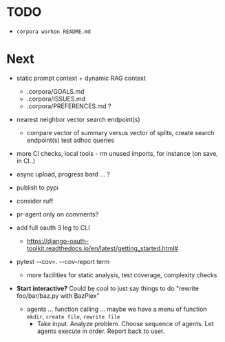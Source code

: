 # TODO

- `corpora workon README.md`

# Next

- static prompt context + dynamic RAG context
  - .corpora/GOALS.md
  - .corpora/ISSUES.md
  - .corpora/PREFERENCES.md
  ?
- nearest neighbor vector search endpoint(s)
  - compare vector of summary versus vector of splits, create search endpoint(s) test adhoc queries
- more CI checks, local tools - rm unused imports, for instance (on save, in CI..)
- async upload, progress bard ... ?
- publish to pypi
- consider ruff
- pr-agent only on comments?
- add full oauth 3 leg to CLI
  - https://django-oauth-toolkit.readthedocs.io/en/latest/getting_started.html#
- pytest --cov=. --cov-report term
  - more facilities for static analysis, test coverage, complexity checks

- **Start interactive?** Could be cool to just say things to do "rewrite foo/bar/baz.py with BazPlex"
  - agents ... function calling ... maybe we have a menu of function `mkdir`, `create file`, `rewrite file`
    * Take input. Analyze problem. Choose sequence of agents. Let agents execute in order. Report back to user.
